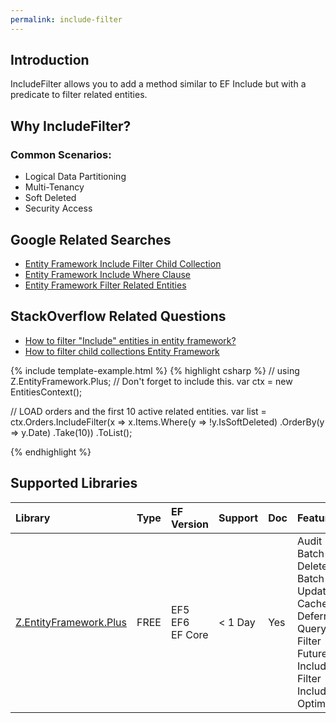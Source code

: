 ```yaml
---
permalink: include-filter
---
```


## Introduction

IncludeFilter allows you to add a method similar to EF Include but with a predicate to filter related entities.

## Why IncludeFilter?

### Common Scenarios:

 - Logical Data Partitioning
 - Multi-Tenancy
 - Soft Deleted
 - Security Access

## Google Related Searches

 - [Entity Framework Include Filter Child Collection](https://www.google.com/search?q=entity+framework+include+filter+child+collection)
 - [Entity Framework Include Where Clause](https://www.google.com/search?q=entity+framework+include+where+clause)
 - [Entity Framework Filter Related Entities](https://www.google.com/search?q=entity+framework+filter+related+entities)

## StackOverflow Related Questions

 - [How to filter "Include" entities in entity framework?](https://stackoverflow.com/questions/39636952/how-to-filter-include-entities-in-entity-framework)
 - [How to filter child collections Entity Framework](https://stackoverflow.com/questions/39046597/how-to-filter-child-collections-entity-framework)

{% include template-example.html %} 
{% highlight csharp %}
// using Z.EntityFramework.Plus; // Don't forget to include this.
var ctx = new EntitiesContext();

// LOAD orders and the first 10 active related entities.
var list = ctx.Orders.IncludeFilter(x => x.Items.Where(y => !y.IsSoftDeleted)
                                               .OrderBy(y => y.Date)
                                               .Take(10))
                                               .ToList();

{% endhighlight %}

## Supported Libraries

|Library	|Type	|EF Version	|Support	|Doc	|Features|
|:----------|:----------|:----------|:----------|:----------|:----------|
|[Z.EntityFramework.Plus](http://entityframework-plus.net/)	|FREE	|EF5<br>EF6<br>EF Core|	< 1 Day	|Yes    |Audit<br>Batch Delete<br>Batch Update<br>Cache<br>Deferred Query<br>Filter<br>Future<br>Include Filter<br>Include Optimized|
